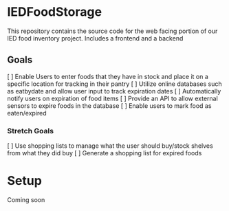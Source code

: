 # IEDFoodStorage

This repository contains the source code for the web facing portion of our IED food inventory project. Includes a frontend and a backend

## Goals

[ ] Enable Users to enter foods that they have in stock and place it on a specific location for tracking in their pantry
[ ] Utilize online databases such as eatbydate and allow user input to track expiration dates
[ ] Automatically notify users on expiration of food items
[ ] Provide an API to allow external sensors to expire foods in the database
[ ] Enable users to mark food as eaten/expired

### Stretch Goals

[ ] Use shopping lists to manage what the user should buy/stock shelves from what they did buy
[ ] Generate a shopping list for expired foods

# Setup

Coming soon
